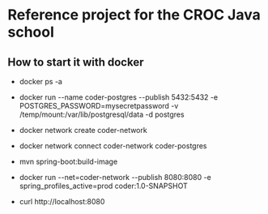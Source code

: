 # Reference project for the CROC Java school

## How to start it with docker

* docker ps -a

* docker run --name coder-postgres --publish 5432:5432 -e POSTGRES_PASSWORD=mysecretpassword -v /temp/mount:/var/lib/postgresql/data -d postgres

* docker network create coder-network

* docker network connect coder-network coder-postgres

* mvn spring-boot:build-image

* docker run --net=coder-network --publish 8080:8080 -e spring_profiles_active=prod coder:1.0-SNAPSHOT

* curl http://localhost:8080